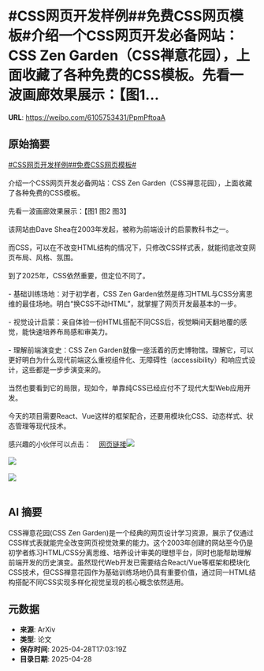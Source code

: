 # #CSS网页开发样例##免费CSS网页模板#介绍一个CSS网页开发必备网站：CSS Zen Garden（CSS禅意花园），上面收藏了各种免费的CSS模板。先看一波画廊效果展示：【图1...

**URL**: https://weibo.com/6105753431/PpmPftoaA

## 原始摘要

<a href="https://m.weibo.cn/search?containerid=231522type%3D1%26t%3D10%26q%3D%23CSS%E7%BD%91%E9%A1%B5%E5%BC%80%E5%8F%91%E6%A0%B7%E4%BE%8B%23&amp;extparam=%23CSS%E7%BD%91%E9%A1%B5%E5%BC%80%E5%8F%91%E6%A0%B7%E4%BE%8B%23" data-hide=""><span class="surl-text">#CSS网页开发样例#</span></a><a href="https://m.weibo.cn/search?containerid=231522type%3D1%26t%3D10%26q%3D%23%E5%85%8D%E8%B4%B9CSS%E7%BD%91%E9%A1%B5%E6%A8%A1%E6%9D%BF%23&amp;extparam=%23%E5%85%8D%E8%B4%B9CSS%E7%BD%91%E9%A1%B5%E6%A8%A1%E6%9D%BF%23" data-hide=""><span class="surl-text">#免费CSS网页模板#</span></a><br><br>介绍一个CSS网页开发必备网站：CSS Zen Garden（CSS禅意花园），上面收藏了各种免费的CSS模板。<br><br>先看一波画廊效果展示：【图1 图2 图3】<br><br>该网站由Dave Shea在2003年发起，被称为前端设计的启蒙教科书之一。<br><br>而CSS，可以在不改变HTML结构的情况下，只修改CSS样式表，就能彻底改变网页布局、风格、氛围。<br><br>到了2025年，CSS依然重要，但定位不同了。<br><br>- 基础训练场地：对于初学者，CSS Zen Garden依然是练习HTML与CSS分离思维的最佳场地。明白“换CSS不动HTML”，就掌握了网页开发最基本的一步。<br><br>- 视觉设计启蒙：亲自体验一份HTML搭配不同CSS后，视觉瞬间天翻地覆的感觉，能快速培养布局感和审美力。<br><br>- 理解前端演变史：CSS Zen Garden就像一座活着的历史博物馆。理解它，可以更好明白为什么现代前端这么重视组件化、无障碍性（accessibility）和响应式设计，这些都是一步步演变来的。<br><br>当然也要看到它的局限，现如今，单靠纯CSS已经应付不了现代大型Web应用开发。<br><br>今天的项目需要React、Vue这样的框架配合，还要用模块化CSS、动态样式、状态管理等现代技术。<br><br>感兴趣的小伙伴可以点击：<a href="https://weibo.cn/sinaurl?u=https%3A%2F%2Fcsszengarden.com%2F" data-hide=""><span class="url-icon"><img style="width: 1rem;height: 1rem" src="https://h5.sinaimg.cn/upload/2015/09/25/3/timeline_card_small_web_default.png" referrerpolicy="no-referrer"></span><span class="surl-text">网页链接</span></a><img style="" src="https://tvax4.sinaimg.cn/large/006Fd7o3gy1i0wnksxhgng31h20oi1l2.gif" referrerpolicy="no-referrer"><br><br><img style="" src="https://tvax1.sinaimg.cn/large/006Fd7o3gy1i0wnksvjuvg31h60oiu11.gif" referrerpolicy="no-referrer"><br><br><img style="" src="https://tvax1.sinaimg.cn/large/006Fd7o3gy1i0wnksj1d2g30vw0oqe85.gif" referrerpolicy="no-referrer"><br><br>

## AI 摘要

CSS禅意花园(CSS Zen Garden)是一个经典的网页设计学习资源，展示了仅通过CSS样式表就能完全改变网页视觉效果的能力。这个2003年创建的网站至今仍是初学者练习HTML/CSS分离思维、培养设计审美的理想平台，同时也能帮助理解前端开发的历史演变。虽然现代Web开发已需要结合React/Vue等框架和模块化CSS技术，但CSS禅意花园作为基础训练场地仍具有重要价值，通过同一HTML结构搭配不同CSS实现多样化视觉呈现的核心概念依然适用。

## 元数据

- **来源**: ArXiv
- **类型**: 论文
- **保存时间**: 2025-04-28T17:03:19Z
- **目录日期**: 2025-04-28
